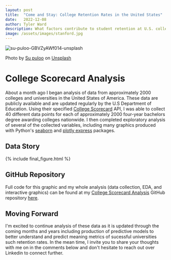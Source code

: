 ```yaml
---
layout: post
title:  "Come and Stay: College Retention Rates in the United States"
date:   2022-12-08
author: Tyler Ward
description: What factors contribute to student retention at U.S. colleges? This post examines two key factors based on data from the Department of Education's College Scorecard
image: /assets/images/stanford.jpg
---
```


![su-puloo-GBVZyAWf014-unsplash](https://user-images.githubusercontent.com/112500643/206622042-6354f947-2ebc-4d70-bda7-45f74e0ecd57.jpg)

Photo by <a href="https://unsplash.com/@supuloo?utm_source=unsplash&utm_medium=referral&utm_content=creditCopyText">Su puloo</a> on <a href="https://unsplash.com/s/photos/Brigham-Young-University?utm_source=unsplash&utm_medium=referral&utm_content=creditCopyText">Unsplash</a>


# College Scorecard Analysis

About a month ago I began analysis of data from approximately 2000 colleges and universities in the United States of America. These data are publicly available and are updated regularly by the U.S Department of Education. Using their specified [College Scorecard](https://collegescorecard.ed.gov/data/documentation/) API, I was able to collect 40 different data points for each of approximately 2000 four-year bachelors degree awarding colleges nationwide. I then completed exploratory analysis of several of the collected variables, including many graphics produced with Python's [seaborn](https://seaborn.pydata.org/) and [plotly express](https://plotly.com/python/plotly-express/) packages.

## Data Story

{% include final_figure.html %}

## GitHub Repository

Full code for this graphic and my whole analysis (data collection, EDA, and interactive graphics) can be found at my [College Scorecard Analysis](https://github.com/runstats21/college-score-card-analysis) GitHub repository [here](https://github.com/runstats21/college-score-card-analysis).

## Moving Forward

I'm excited to continue analysis of these data as it is updated through the coming months and years including production of predictive models to better understand and predict meaning metrics of sucessful universities such retention rates. In the mean time, I invite you to share your thoughts with me on in the comments below and don't hesitate to reach out over Linkedin to connect further.
